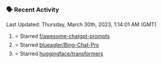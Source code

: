### 🗣 Recent Activity

<!--RECENT_ACTIVITY:last_update-->
Last Updated: Thursday, March 30th, 2023, 1:14:01 AM (GMT)
<!--RECENT_ACTIVITY:last_update_end-->
<!--RECENT_ACTIVITY:start-->
1. ⭐ Starred [f/awesome-chatgpt-prompts](https://github.com/f/awesome-chatgpt-prompts)
2. ⭐ Starred [blueagler/Bing-Chat-Pro](https://github.com/blueagler/Bing-Chat-Pro)
3. ⭐ Starred [huggingface/transformers](https://github.com/huggingface/transformers)
<!--RECENT_ACTIVITY:end-->
